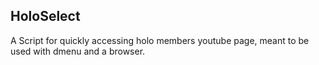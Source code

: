 ## HoloSelect

A Script for quickly accessing holo members youtube page,
meant to be used with dmenu and a browser.